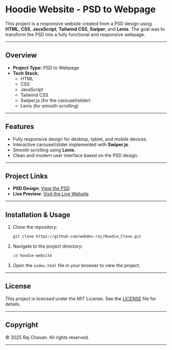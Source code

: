 # Hoodie Website - PSD to Webpage

This project is a responsive website created from a PSD design using **HTML**, **CSS**, **JavaScript**, **Tailwind CSS**, **Swiper**, and **Lenis**. The goal was to transform the PSD into a fully functional and responsive webpage.

---

## Overview

- **Project Type:** PSD to Webpage
- **Tech Stack:**
  - HTML
  - CSS
  - JavaScript
  - Tailwind CSS
  - Swiper.js (for the carousel/slider)
  - Lenis (for smooth scrolling)

---

## Features

- Fully responsive design for desktop, tablet, and mobile devices.
- Interactive carousel/slider implemented with **Swiper.js**.
- Smooth scrolling using **Lenis**.
- Clean and modern user interface based on the PSD design.

---

## Project Links

- **PSD Design:** [View the PSD](https://cdn.dribbble.com/userupload/14114991/file/original-8b11a58b135156a7c7cd62945339e857.png?resize=1200x5181&vertical=center)
- **Live Preview:** [Visit the Live Website](https://hoodie-clone-webdev-rajs-projects.vercel.app/)

---

## Installation & Usage

1. Clone the repository:
   ```bash
   git clone https://github.com/webdev-raj/Hoodie_Clone.git
   ```

2. Navigate to the project directory:
   ```bash
   cd hoodie-website
   ```

3. Open the `index.html` file in your browser to view the project.

---


## License

This project is licensed under the MIT License. See the [LICENSE](LICENSE) file for details.

---

## Copyright

&copy; 2025 Raj Chavan. All rights reserved.

---
